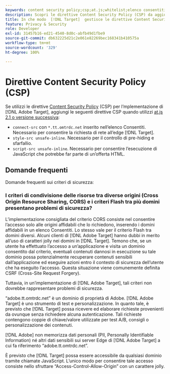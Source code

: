 ```yaml
---
keywords: content security policy;csp;at.js;whitelist;elenco consentiti;sfarfallio;pre-hiding;prehiding
description: Scopri le direttive Content Security Policy (CSP) da aggiungere quando utilizzi Adobe Target.
title: In che modo  [!DNL Target]  gestisce le direttive Content Security Policy (CSP)?
feature: Privacy & Security
role: Developer
exl-id: 31457b16-ed21-4540-8d0c-abfb49d1fbe9
source-git-commit: db632225d21c2e061e82269bec168341b410575a
workflow-type: tm+mt
source-wordcount: '329'
ht-degree: 100%

---
```


# Direttive Content Security Policy (CSP)

Se utilizzi le direttive [Content Security Policy](https://en.wikipedia.org/wiki/Content_Security_Policy) (CSP) per l’mplementazione di [!DNL Adobe Target], aggiungi le seguenti direttive CSP quando utilizzi [at.js 2.1 o versione successiva](/help/main/c-implementing-target/c-implementing-target-for-client-side-web/target-atjs-versions.md):

* `connect-src` con `*.tt.omtrdc.net` inserito nell’elenco Consentiti. Necessario per consentire la richiesta di rete all’edge [!DNL Target].
* `style-src unsafe-inline`. Necessario per il controllo di pre-hiding e sfarfallio.
* `script-src unsafe-inline`. Necessario per consentire l’esecuzione di JavaScript che potrebbe far parte di un’offerta HTML.

## Domande frequenti

Domande frequenti sui criteri di sicurezza:

### I criteri di condivisione delle risorse tra diverse origini (Cross Origin Resource Sharing, CORS) e i criteri Flash tra più domini presentano problemi di sicurezza?

L’implementazione consigliata del criterio CORS consiste nel consentire l’accesso solo alle origini affidabili che lo richiedono, inserendo i domini affidabili in un elenco Consentiti. Lo stesso vale per il criterio Flash tra domini diversi. Alcuni clienti di [!DNL Adobe Target] hanno dubbi in merito all’uso di caratteri jolly nei domini in [!DNL Target]. Temono che, se un utente ha effettuato l’accesso a un’applicazione e visita un dominio consentito dal criterio, eventuali contenuti dannosi in esecuzione su tale dominio possa potenzialmente recuperare contenuti sensibili dall’applicazione ed eseguire azioni entro il contesto di sicurezza dell’utente che ha eseguito l’accesso. Questa situazione viene comunemente definita CSRF (Cross-Site Request Forgery).

Tuttavia, in un’implementazione di [!DNL Adobe Target], tali criteri non dovrebbe rappresentare problemi di sicurezza.

“adobe.tt.omtrdc.net” è un dominio di proprietà di Adobe. [!DNL Adobe Target] è uno strumento di test e personalizzazione. In quanto tale, è previsto che [!DNL Target] possa ricevere ed elaborare richieste provenienti da ovunque senza richiedere alcuna autenticazione. Tali richieste contengono coppie di chiave/valore utilizzate per test A/B, consigli o personalizzazione dei contenuti.

[!DNL Adobe] non memorizza dati personali (PII, Personally Identifiable Information) né altri dati sensibili sui server Edge di [!DNL Adobe Target] a cui fa riferimento “adobe.tt.omtrdc.net”.

È previsto che [!DNL Target] possa essere accessibile da qualsiasi dominio tramite chiamate JavaScript. L’unico modo per consentire tale accesso consiste nello sfruttare “Access-Control-Allow-Origin” con un carattere jolly.
